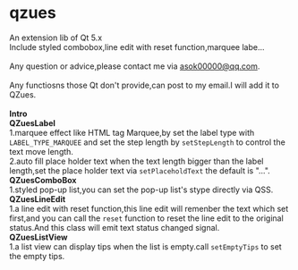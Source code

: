 # qzues
An extension lib of Qt 5.x<br>
Include styled combobox,line edit with reset function,marquee labe...<br><br>
Any question or advice,please contact me via asok00000@qq.com.<br><br>
Any functiosns those Qt don't provide,can post to my email.I will add it to QZues.<br><br>
<b>Intro</b><br>
   <b>QZuesLabel</b><br>
    1.marquee effect like HTML tag Marquee,by set the label type with <code>LABEL_TYPE_MARQUEE</code> and set the step length by <code>setStepLength</code> to control the text move length.<br>
    2.auto fill place holder text when the text length bigger than the label length,set the place holder text via <code>setPlaceholdText</code> the default is "...".<br>
  <b>QZuesComboBox</b><br>
    1.styled pop-up list,you can set the pop-up list's stype directly via QSS.<br>
  <b>QZuesLineEdit</b><br>
    1.a line edit with reset function,this line edit will remenber the text which set first,and you can call the <code>reset</code> function to reset the line edit to the original status.And this class will emit text status changed signal.<br>
  <b>QZuesListView</b><br>
    1.a list view can display tips when the list is empty.call <code>setEmptyTips</code> to set the empty tips.<br>
